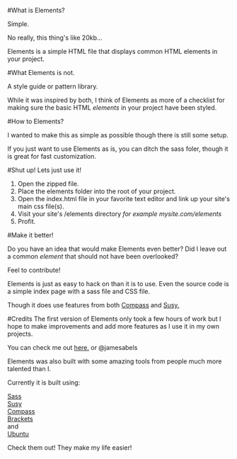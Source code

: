 #What is Elements? 

Simple. 

No really, this thing's like 20kb... 

Elements is a simple HTML file that displays common HTML elements in your project. 

#What Elements is not. 

A style guide or pattern library.

While it was inspired by both, I think of Elements as more of a checklist for making sure the basic HTML *elements* in your project have been styled. 

#How to Elements? 

I wanted to make this as simple as possible though there is still some setup. 

If you just want to use Elements as is, you can ditch the sass foler, though it is great for fast customization.   

#Shut up! Lets just use it!

1. Open the zipped file.   
2. Place the elements folder into the root of your project.
3. Open the index.html file in your favorite text editor and link up your site's main css file(s). 
4. Visit your site's /elements directory *for example mysite.com/elements*
5. Profit. 

#Make it better! 

Do you have an idea that would make Elements even better? Did I leave out a common *element* that should not have been overlooked? 

Feel to contribute! 

Elements is just as easy to hack on than it is to use. Even the source code is a simple index page with a sass file and CSS file. 

Though it does use features from both [Compass](http://compass-style.org/) and [Susy.](http://susy.oddbird.net/)

#Credits
The first version of Elements only took a few hours of work but I hope to make improvements and add more features as I use it in my own projects. 

You can check me out [here.](http://jamesabels.net) or @jamesabels

Elements was also built with some amazing tools from people much more talented than I. 

Currently it is built using: 

[Sass](http://sass-lang.com/)<br>
[Susy](http://susy.oddbird.net/)<br>
[Compass](http://compass-style.org/)<br>
[Brackets](http://brackets.io)<br>
and<br>
[Ubuntu](http://www.ubuntu.com/)<br>

Check them out! They make my life easier! 
